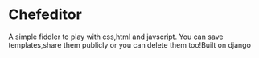 Chefeditor
======

A simple fiddler to play with css,html and javscript. You can save templates,share them publicly or you can delete them too!Built on django
